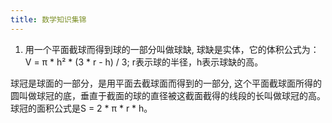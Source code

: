 ```yaml
---
title: 数学知识集锦
---
```


1. 用一个平面截球而得到球的一部分叫做球缺, 球缺是实体，它的体积公式为：
V = π * h² * (3 * r - h) / 3;
r表示球的半径，h表示球缺的高。

球冠是球面的一部分，是用平面去截球面而得到的一部分, 这个平面截球面所得的圆叫做球冠的底，垂直于截面的球的直径被这截面截得的线段的长叫做球冠的高。
球冠的面积公式是S = 2 * π * r * h。   
